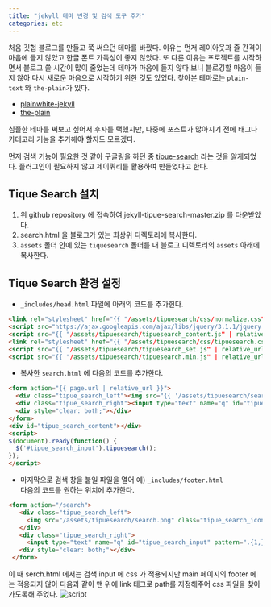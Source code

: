 ```yaml
---
title: "jekyll 테마 변경 및 검색 도구 추가"
categories: etc
---
```

처음 깃헙 블로그를 만들고 쭉 써오던 테마를 바꿨다. 이유는 먼저 레이아웃과 줄 간격이 마음에 들지 않았고 한글 폰트 가독성이 좋지 않았다. 또 다른 이유는 프로젝트를 시작하면서 블로그 쓸 시간이 많이 줄었는데 테마가 마음에 들지 않다 보니 블로깅할 마음이 들지 않아 다시 새로운 마음으로 시작하기 위한 것도 있었다. 찾아본 테마로는  ```plain-text``` 와 ```the-plain```가 있다.

+ [plainwhite-jekyll](https://github.com/samarsault/plainwhite-jekyll)
+ [the-plain](https://github.com/heiswayi/the-plain)

심플한 테마를 써보고 싶어서 후자를 택했지만, 나중에 포스트가 많아지기 전에 태그나 카테고리 기능을 추가해야 할지도 모르겠다. 

먼저 검색 기능이 필요한 것 같아 구글링을 하던 중 [tipue-search](https://github.com/jekylltools/jekyll-tipue-search) 라는 것을 알게되었다. 플러그인이 필요하지 않고 제이쿼리를 활용하여 만들었다고 한다. 

## Tique Search 설치
1. 위 github repository 에 접속하여 jekyll-tipue-search-master.zip 를 다운받았다.
2. search.html 을 블로그가 있는 최상위 디렉토리에 복사한다. 
3. ```assets``` 폴더 안에 있는 ```tiquesearch``` 폴더를 내 블로그 디렉토리의 ```assets``` 아래에 복사한다. 

## Tique Search 환경 설정
+ ```_includes/head.html``` 파일에 아래의 코드를 추가힌다. 

```html
<link rel="stylesheet" href="{{ "/assets/tipuesearch/css/normalize.css" | relative_url }}">
<script src="https://ajax.googleapis.com/ajax/libs/jquery/3.1.1/jquery.min.js"></script>
<script src="{{ "/assets/tipuesearch/tipuesearch_content.js" | relative_url }}"></script>
<link rel="stylesheet" href="{{ "/assets/tipuesearch/css/tipuesearch.css" | relative_url }}">
<script src="{{ "/assets/tipuesearch/tipuesearch_set.js" | relative_url }}"></script>
<script src="{{ "/assets/tipuesearch/tipuesearch.min.js" | relative_url }}"></script>
```

+ 복사한 ```search.html``` 에 다음의 코드를 추가한다.  

```html
<form action="{{ page.url | relative_url }}">
  <div class="tipue_search_left"><img src="{{ '/assets/tipuesearch/search.png' | relative_url }}" class="tipue_search_icon"></div>
  <div class="tipue_search_right"><input type="text" name="q" id="tipue_search_input" pattern=".{3,}" title="At least 3 characters" required></div>
  <div style="clear: both;"></div>
</form>
<div id="tipue_search_content"></div>
<script>
$(document).ready(function() {
  $('#tipue_search_input').tipuesearch();
});
</script>
```

+ 마지막으로 검색 창을 붙일 파일을 열어 예) ```_includes/footer.html```  
다음의 코드를 원하는 위치에 추가한다. 

```html
<form action="/search">
   <div class="tipue_search_left">
     <img src="/assets/tipuesearch/search.png" class="tipue_search_icon">
   </div>
   <div class="tipue_search_right">
     <input type="text" name="q" id="tipue_search_input" pattern=".{1,}" title="At least 1 characters" required></div>
   <div style="clear: both;"></div>
 </form>
 ```

 이 때 serch.html 에서는 검색 input 에 css 가 적용되지만 main 페이지의 footer 에는 적용되지 않아 다음과 같이 맨 위에 link 태그로 path를 지정해주어 css 파일을 찾아가도록해 주었다.
 ![script](https://user-images.githubusercontent.com/26542094/91661428-f88cb400-eb16-11ea-8dcb-8d16eb4aabaa.png)